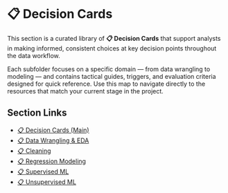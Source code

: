 # 📋 Decision Cards

This section is a curated library of **📋 Decision Cards** that support analysts in making informed, consistent choices at key decision points throughout the data workflow. 

Each subfolder focuses on a specific domain — from data wrangling to modeling — and contains tactical guides, triggers, and evaluation criteria designed for quick reference. Use this map to navigate directly to the resources that match your current stage in the project.


## Section Links

- [📋 Decision Cards (Main)](index.md)
- [📋 Data Wrangling & EDA](01%20-%20Data%20Wrangling%20%26%20EDA/index.md)
- [📋 Cleaning](02%20-%20Cleaning/index.md)
- [📋 Regression Modeling](03%20-%20Regression%20Modeling/index.md)
- [📋 Supervised ML](04%20-%20Supervised%20ML/index.md)
- [📋 Unsupervised ML](05%20-%20Unsupervised%20ML/index.md)




